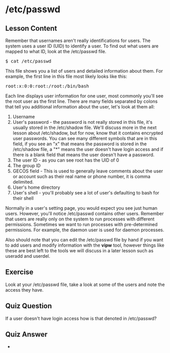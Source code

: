 # /etc/passwd

## Lesson Content

Remember that usernames aren't really identifications for users. The system uses a user ID (UID) to identify a user. To find out what users are mapped to what ID, look at the /etc/passwd file.

<pre>$ cat /etc/passwd</pre>

This file shows you a list of users and detailed information about them. For example, the first line in this file most likely looks like this:

<pre>root:x:0:0:root:/root:/bin/bash</pre>

Each line displays user information for one user, most commonly you'll see the root user as the first line. There are many fields separated by colons that tell you additional information about the user, let's look at them all:

<ol>
<li>Username</li>
<li>User's password - the password is not really stored in this file, it's usually stored in the /etc/shadow file. We'll discuss more in the next lesson about /etc/shadow, but for now, know that it contains encrypted user passwords. You can see many different symbols that are in this field, if you see an "x" that means the password is stored in the /etc/shadow file, a "*" means the user doesn't have login access and if there is a blank field that means the user doesn't have a password.</li>
<li>The user ID - as you can see root has the UID of 0</li>
<li>The group ID</li>
<li>GECOS field - This is used to generally leave comments about the user or account such as their real name or phone number, it is comma delimited.</li>
<li>User's home directory</li>
<li>User's shell - you'll probably see a lot of user's defaulting to bash for their shell</li>
</ol>

Normally in a user's setting page, you would expect you see just human users. However, you'll notice /etc/passwd contains other users. Remember that users are really only on the system to run processes with different permissions. Sometimes we want to run processes with pre-determined permissions. For example, the daemon user is used for daemon processes.

Also should note that you can edit the /etc/passwd file by hand if you want to add users and modify information with the <b>vipw</b> tool, however things like these are best left to the tools we will discuss in a later lesson such as useradd and userdel.

## Exercise

Look at your /etc/passwd file, take a look at some of the users and note the access they have.

## Quiz Question

If a user doesn't have login access how is that denoted in /etc/passwd?

## Quiz Answer

*
